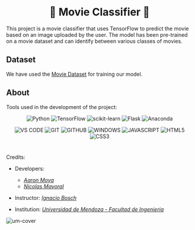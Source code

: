 <h1 align="center"> 🤖 Movie Classifier 🎥 </h1>

This project is a movie classifier that uses TensorFlow to predict the movie based on an image uploaded by the user. The model has been pre-trained on a movie dataset and can identify between various classes of movies.

## Dataset

We have used the [Movie Dataset](https://drive.google.com/drive/folders/1JyN7e_miZKRV-771t5AwffDyKQ9fiM76?usp=sharing) for training our model.

## About

Tools used in the development of the project:
<div align="center">

![Python](https://img.shields.io/badge/python-3670A0?style=for-the-badge&logo=python&logoColor=ffdd54) ![TensorFlow](https://img.shields.io/badge/TensorFlow-orange?style=for-the-badge&logo=tensorflow&logoColor=white) ![scikit-learn](https://img.shields.io/badge/scikit--learn-green?style=for-the-badge&logo=scikit-learn&logoColor=white) ![Flask](https://img.shields.io/badge/Flask-000000?style=for-the-badge&logo=flask&logoColor=white) ![Anaconda](https://img.shields.io/badge/Anaconda-44A833?style=for-the-badge&logo=anaconda&logoColor=white) 

![VS CODE](https://img.shields.io/badge/Visual_Studio_Code-0078D4?style=for-the-badge&logo=visual%20studio%20code&logoColor=white) ![GIT](https://img.shields.io/badge/GIT-E44C30?style=for-the-badge&logo=git&logoColor=white) ![GITHUB](https://img.shields.io/badge/GitHub-100000?style=for-the-badge&logo=github&logoColor=white) ![WINDOWS](https://img.shields.io/badge/Windows-0078D6?style=for-the-badge&logo=windows&logoColor=white) 
![JAVASCRIPT](https://img.shields.io/badge/JavaScript-F7DF1E?style=for-the-badge&logo=javascript&logoColor=black)  ![HTML5](https://img.shields.io/badge/html5-%23E34F26.svg?style=for-the-badge&logo=html5&logoColor=white) ![CSS3](https://img.shields.io/badge/css3-%231572B6.svg?style=for-the-badge&logo=css3&logoColor=white)
  
</div>

#
Credits:
- Developers: 
     * [<i>Aaron Moya</i>](https://github.com/j0k3rD)
     * [<i>Nicolas Mayoral</i>](https://github.com/NKAmazing) 

- Instructor: [<i>Ignacio Bosch</i>](https://github.com/NachoBosch)

- Institution: [<i>Universidad de Mendoza - Facultad de Ingenieria</i>](https://um.edu.ar/ingenieria/)

![um-cover](https://user-images.githubusercontent.com/83615373/235419081-c36fcb36-c412-4317-b40a-7cad5e937339.png)




